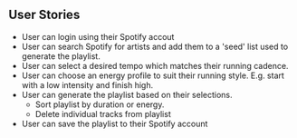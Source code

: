 ## User Stories

- User can login using their Spotify accout
- User can search Spotify for artists and add them to a 'seed' list used to generate the playlist.
- User can select a desired tempo which matches their running cadence.
- User can choose an energy profile to suit their running style. E.g. start with a low intensity and finish high.
- User can generate the playlist based on their selections.
  - Sort playlist by duration or energy.
  - Delete individual tracks from playlist
- User can save the playlist to their Spotify account
